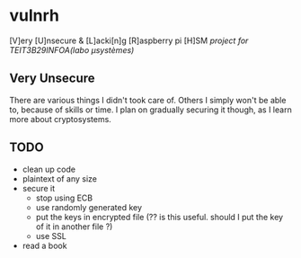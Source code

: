 # vulnrh
[V]ery [U]nsecure &amp; [L]acki[n]g [R]aspberry pi [H]SM
_project for TEIT3B29INFOA(labo µsystèmes)_

## __Very Unsecure__
There are various things I didn't took care of. Others I simply won't be able
to, because of skills or time. 
I plan on gradually securing it though, as I learn more about cryptosystems.

## TODO
* clean up code
* plaintext of any size
* secure it
    * stop using ECB
    * use randomly generated key
    * put the keys in encrypted file (?? is this useful. should I put the key of it in another file ?)
    * use SSL
* read a book
